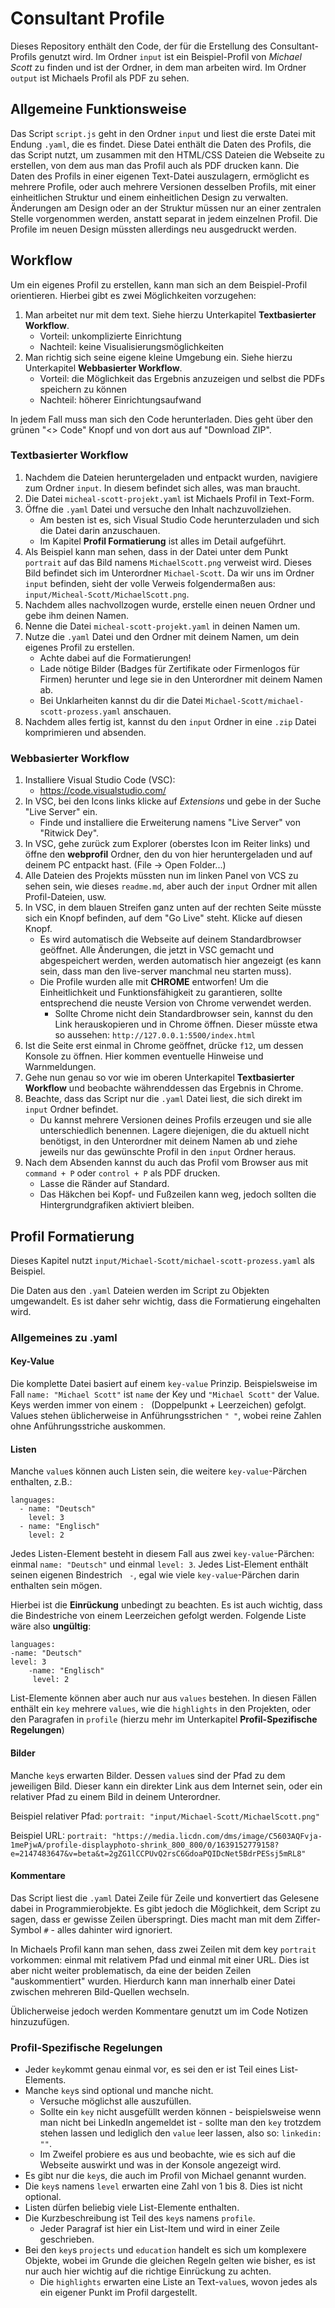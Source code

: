 # Consultant Profile

Dieses Repository enthält den Code, der für die Erstellung des Consultant-Profils genutzt wird. Im Ordner `input` ist ein Beispiel-Profil von *Michael Scott* zu finden und ist der Ordner, in dem man arbeiten wird. Im Ordner `output` ist Michaels Profil als PDF zu sehen.

## Allgemeine Funktionsweise

Das Script `script.js` geht in den Ordner `input` und liest die erste Datei mit Endung `.yaml`, die es findet. Diese Datei enthält die Daten des Profils, die das Script nutzt, um zusammen mit den HTML/CSS Dateien die Webseite zu erstellen, von dem aus man das Profil auch als PDF drucken kann. Die Daten des Profils in einer eigenen Text-Datei auszulagern, ermöglicht es mehrere Profile, oder auch mehrere Versionen desselben Profils, mit einer einheitlichen Struktur und einem einheitlichen Design zu verwalten. Änderungen am Design oder an der Struktur müssen nur an einer zentralen Stelle vorgenommen werden, anstatt separat in jedem einzelnen Profil. Die Profile im neuen Design müssten allerdings neu ausgedruckt werden.

## Workflow

Um ein eigenes Profil zu erstellen, kann man sich an dem Beispiel-Profil orientieren. Hierbei gibt es zwei Möglichkeiten vorzugehen:

1. Man arbeitet nur mit dem text. Siehe hierzu Unterkapitel **Textbasierter Workflow**.
    - Vorteil: unkomplizierte Einrichtung
    - Nachteil: keine Visualisierungsmöglichkeiten
2. Man richtig sich seine eigene kleine Umgebung ein. Siehe hierzu Unterkapitel **Webbasierter Workflow**.
    - Vorteil: die Möglichkeit das Ergebnis anzuzeigen und selbst die PDFs speichern zu können
    - Nachteil: höherer Einrichtungsaufwand

In jedem Fall muss man sich den Code herunterladen. Dies geht über den grünen "<> Code" Knopf und von dort aus auf "Download ZIP".

### Textbasierter Workflow

1. Nachdem die Dateien heruntergeladen und entpackt wurden, navigiere zum Ordner `input`. In diesem befindet sich alles, was man braucht. 
2. Die Datei `micheal-scott-projekt.yaml` ist Michaels Profil in Text-Form.
3. Öffne die `.yaml` Datei und versuche den Inhalt nachzuvollziehen.
    - Am besten ist es, sich Visual Studio Code herunterzuladen und sich die Datei darin anzuschauen.
    - Im Kapitel **Profil Formatierung** ist alles im Detail aufgeführt.
4. Als Beispiel kann man sehen, dass in der Datei unter dem Punkt `portrait` auf das Bild namens `MichaelScott.png` verweist wird. Dieses Bild befindet sich im Unterordner `Michael-Scott`. Da wir uns im Ordner `input` befinden, sieht der volle Verweis folgendermaßen aus: `input/Micheal-Scott/MichaelScott.png`. 
5. Nachdem alles nachvollzogen wurde, erstelle einen neuen Ordner und gebe ihm deinen Namen.
6. Nenne die Datei `micheal-scott-projekt.yaml` in deinen Namen um.
7. Nutze die `.yaml` Datei und den Ordner mit deinem Namen, um dein eigenes Profil zu erstellen.
    - Achte dabei auf die Formatierungen!
    - Lade nötige Bilder (Badges für Zertifikate oder Firmenlogos für Firmen) herunter und lege sie in den Unterordner mit deinem Namen ab.
    - Bei Unklarheiten kannst du dir die Datei `Michael-Scott/michael-scott-prozess.yaml` anschauen.
8. Nachdem alles fertig ist, kannst du den `input` Ordner in eine `.zip` Datei komprimieren und absenden.

### Webbasierter Workflow

1. Installiere Visual Studio Code (VSC):
    - https://code.visualstudio.com/
2. In VSC, bei den Icons links klicke auf *Extensions* und gebe in der Suche "Live Server" ein.
    - Finde und installiere die Erweiterung namens "Live Server" von "Ritwick Dey".
3. In VSC, gehe zurück zum Explorer (oberstes Icon im Reiter links) und öffne den **webprofil** Ordner, den du von hier heruntergeladen und auf deinem PC entpackt hast. (File -> Open Folder...)
4. Alle Dateien des Projekts müssten nun im linken Panel von VCS zu sehen sein, wie dieses `readme.md`, aber auch der `input` Ordner mit allen Profil-Dateien, usw.
5. In VSC, in dem blauen Streifen ganz unten auf der rechten Seite müsste sich ein Knopf befinden, auf dem "Go Live" steht. Klicke auf diesen Knopf.
    - Es wird automatisch die Webseite auf deinem Standardbrowser geöffnet. Alle Änderungen, die jetzt in VSC gemacht und abgespeichert werden, werden automatisch hier angezeigt (es kann sein, dass man den live-server manchmal neu starten muss).
    - Die Profile wurden alle mit **CHROME** entworfen! Um die Einheitlichkeit und Funktionsfähigkeit zu garantieren, sollte entsprechend die neuste Version von Chrome verwendet werden. 
        - Sollte Chrome nicht dein Standardbrowser sein, kannst du den Link herauskopieren und in Chrome öffnen. Dieser müsste etwa so aussehen: `http://127.0.0.1:5500/index.html`
6. Ist die Seite erst einmal in Chrome geöffnet, drücke `f12`, um dessen Konsole zu öffnen. Hier kommen eventuelle Hinweise und Warnmeldungen.
8. Gehe nun genau so vor wie im oberen Unterkapitel **Textbasierter Workflow** und beobachte währenddessen das Ergebnis in Chrome. 
9. Beachte, dass das Script nur die `.yaml` Datei liest, die sich direkt im `input` Ordner befindet. 
    - Du kannst mehrere Versionen deines Profils erzeugen und sie alle unterschiedlich benennen. Lagere diejenigen, die du aktuell nicht benötigst, in den Unterordner mit deinem Namen ab und ziehe jeweils nur das gewünschte Profil in den `input` Ordner heraus.
10. Nach dem Absenden kannst du auch das Profil vom Browser aus mit `command + P` oder `control + P` als PDF drucken.
    - Lasse die Ränder auf Standard. 
    - Das Häkchen bei Kopf- und Fußzeilen kann weg, jedoch sollten die Hintergrundgrafiken aktiviert bleiben.

## Profil Formatierung

Dieses Kapitel nutzt `input/Michael-Scott/michael-scott-prozess.yaml` als Beispiel.

Die Daten aus den `.yaml` Dateien werden im Script zu Objekten umgewandelt. Es ist daher sehr wichtig, dass die Formatierung eingehalten wird.

### Allgemeines zu .yaml

#### Key-Value

Die komplette Datei basiert auf einem `key-value` Prinzip. Beispielsweise im Fall `name: "Michael Scott"` ist `name` der Key und `"Michael Scott"` der Value. Keys werden immer von einem `: ` (Doppelpunkt + Leerzeichen) gefolgt. Values stehen üblicherweise in Anführungsstrichen `" "`, wobei reine Zahlen ohne Anführungsstriche auskommen. 

#### Listen

Manche `value`s können auch Listen sein, die weitere `key-value`-Pärchen enthalten, z.B.:
```
languages:
  - name: "Deutsch"
    level: 3
  - name: "Englisch"
    level: 2
```
Jedes Listen-Element besteht in diesem Fall aus zwei `key-value`-Pärchen: einmal `name: "Deutsch"` und einmal `level: 3`. Jedes List-Element enthält seinen eigenen Bindestrich `  - `, egal wie viele `key-value`-Pärchen darin enthalten sein mögen. 

Hierbei ist die **Einrückung** unbedingt zu beachten. Es ist auch wichtig, dass die Bindestriche von einem Leerzeichen gefolgt werden. Folgende Liste wäre also **ungültig**:
```
languages:
-name: "Deutsch"
level: 3
    -name: "Englisch"
     level: 2
```

List-Elemente können aber auch nur aus `values` bestehen. In diesen Fällen enthält ein `key` mehrere `values`, wie die `highlights` in den Projekten, oder den Paragrafen in `profile` (hierzu mehr im Unterkapitel **Profil-Spezifische Regelungen**)

#### Bilder

Manche `key`s erwarten Bilder. Dessen `value`s sind der Pfad zu dem jeweiligen Bild. Dieser kann ein direkter Link aus dem Internet sein, oder ein relativer Pfad zu einem Bild in deinem Unterordner. 

Beispiel relativer Pfad:
`portrait: "input/Michael-Scott/MichaelScott.png"`

Beispiel URL:
`portrait: "https://media.licdn.com/dms/image/C5603AQFvja-1mePjwA/profile-displayphoto-shrink_800_800/0/1639152779158?e=2147483647&v=beta&t=2gZG1lCCPUvQ2rsC6GdoaPQIDcNet5BdrPESsj5mRL8"`

#### Kommentare

Das Script liest die `.yaml` Datei Zeile für Zeile und konvertiert das Gelesene dabei in Programmierobjekte. Es gibt jedoch die Möglichkeit, dem Script zu sagen, dass er gewisse Zeilen überspringt. Dies macht man mit dem Ziffer-Symbol `#` - alles dahinter wird ignoriert.

In Michaels Profil kann man sehen, dass zwei Zeilen mit dem key `portrait` vorkommen: einmal mit relativem Pfad und einmal mit einer URL. Dies ist aber nicht weiter problematisch, da eine der beiden Zeilen "auskommentiert" wurden. Hierdurch kann man innerhalb einer Datei zwischen mehreren Bild-Quellen wechseln. 

Üblicherweise jedoch werden Kommentare genutzt um im Code Notizen hinzuzufügen.

### Profil-Spezifische Regelungen

- Jeder `key`kommt genau einmal vor, es sei den er ist Teil eines List-Elements.
- Manche `key`s sind optional und manche nicht.
    - Versuche möglichst alle auszufüllen. 
    - Sollte ein `key` nicht ausgefüllt werden können - beispielsweise wenn man nicht bei LinkedIn angemeldet ist - sollte man den `key` trotzdem stehen lassen und lediglich den `value` leer lassen, also so: `linkedin: ""`.
    - Im Zweifel probiere es aus und beobachte, wie es sich auf die Webseite auswirkt und was in der Konsole angezeigt wird.
- Es gibt nur die `key`s, die auch im Profil von Michael genannt wurden.
- Die `key`s namens `level` erwarten eine Zahl von 1 bis 8. Dies ist nicht optional.
- Listen dürfen beliebig viele List-Elemente enthalten.
- Die Kurzbeschreibung ist Teil des `key`s namens `profile`.
    - Jeder Paragraf ist hier ein List-Item und wird in einer Zeile geschrieben.
- Bei den `key`s `projects` und `education` handelt es sich um komplexere Objekte, wobei im Grunde die gleichen Regeln gelten wie bisher, es ist nur auch hier wichtig auf die richtige Einrückung zu achten. 
    - Die `highlights` erwarten eine Liste an Text-`value`s, wovon jedes als ein eigener Punkt im Profil dargestellt.
